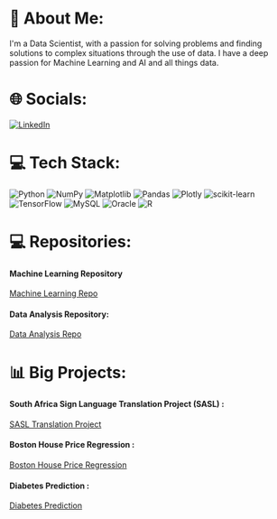 # 💫 About Me:
I'm a Data Scientist, with a passion for solving problems and finding solutions to complex situations through the use of data. I have a deep passion for Machine Learning and AI and all things data. 


# 🌐 Socials:
[![LinkedIn](https://img.shields.io/badge/LinkedIn-%230077B5.svg?logo=linkedin&logoColor=white)](https://linkedin.com/in/www.linkedin.com/in/tyron-lambrechts-30ab87214) 

# 💻 Tech Stack:
![Python](https://img.shields.io/badge/python-3670A0?style=for-the-badge&logo=python&logoColor=ffdd54) ![NumPy](https://img.shields.io/badge/numpy-%23013243.svg?style=for-the-badge&logo=numpy&logoColor=white) ![Matplotlib](https://img.shields.io/badge/Matplotlib-%23ffffff.svg?style=for-the-badge&logo=Matplotlib&logoColor=black) ![Pandas](https://img.shields.io/badge/pandas-%23150458.svg?style=for-the-badge&logo=pandas&logoColor=white) ![Plotly](https://img.shields.io/badge/Plotly-%233F4F75.svg?style=for-the-badge&logo=plotly&logoColor=white) ![scikit-learn](https://img.shields.io/badge/scikit--learn-%23F7931E.svg?style=for-the-badge&logo=scikit-learn&logoColor=white) ![TensorFlow](https://img.shields.io/badge/TensorFlow-%23FF6F00.svg?style=for-the-badge&logo=TensorFlow&logoColor=white) ![MySQL](https://img.shields.io/badge/mysql-%2300000f.svg?style=for-the-badge&logo=mysql&logoColor=white) ![Oracle](https://img.shields.io/badge/Oracle-F80000?style=for-the-badge&logo=oracle&logoColor=white) ![R](https://img.shields.io/badge/r-%23276DC3.svg?style=for-the-badge&logo=r&logoColor=white)

# 💻 Repositories:
#### Machine Learning Repository
<a href='https://github.com/Tylikestocode/Machine-Learning-Projects.git'>Machine Learning Repo</a>

#### Data Analysis Repository:
<a href='https://github.com/Tylikestocode/Data_Analysis_Projects.git'>Data Analysis Repo</a>

# 📊 Big Projects: 

#### South Africa Sign Language Translation Project (SASL) : 
<a href='https://github.com/Tylikestocode/SASL_Translation.git'>SASL Translation Project</a>
#### Boston House Price Regression : 
<a href='https://github.com/Tylikestocode/Boston_House_Price_Regression.git'>Boston House Price Regression</a>
#### Diabetes Prediction :
<a href="https://github.com/Tylikestocode/Diabetes_Prediction.git">Diabetes Prediction</a>
